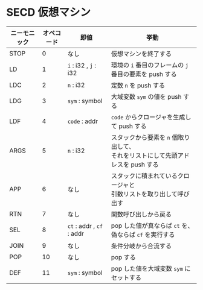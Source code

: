# SECD 仮想マシン

| ニーモニック | オペコード | 即値 | 挙動 |
| ---- | ---- | ---- | ---- |
| STOP | 0 | なし | 仮想マシンを終了する |
| LD | 1 | ``i`` : i32 , ``j`` : i32 | 環境の ``i`` 番目のフレームの ``j`` 番目の要素を push する |
| LDC | 2 | ``n`` : i32 | 定数 ``n`` を push する |
| LDG | 3 | ``sym`` : symbol | 大域変数 ``sym`` の値を push する |
| LDF | 4 | ``code`` : addr | ``code`` からクロージャを生成して push する |
| ARGS | 5 | ``n`` : i32 | スタックから要素を ``n`` 個取り出して、<br>それをリストにして先頭アドレスを push する |
| APP | 6 | なし | スタックに積まれているクロージャと<br>引数リストを取り出して呼び出す |
| RTN | 7 | なし | 関数呼び出しから戻る |
| SEL | 8 | ``ct`` : addr , ``cf`` : addr | pop した値が真ならば ``ct`` を、偽ならば ``cf`` を実行する |
| JOIN | 9 | なし | 条件分岐から合流する |
| POP | 10 | なし | pop する |
| DEF | 11 | ``sym`` : symbol | pop した値を大域変数 ``sym`` にセットする |
